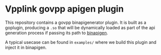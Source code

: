 Vpplink govpp apigen plugin
===========================

This repository contains a govpp binapigenerator plugin. It is built as a goplugin, producing a ``.so`` that will be dynamically loaded as part of the api generation process if passing its path to [binapigen](https://github.com/FDio/govpp/tree/master/binapigen).

A typical usecase can be found in ``examples/`` where we build this plugin and inject it in binapigen.
